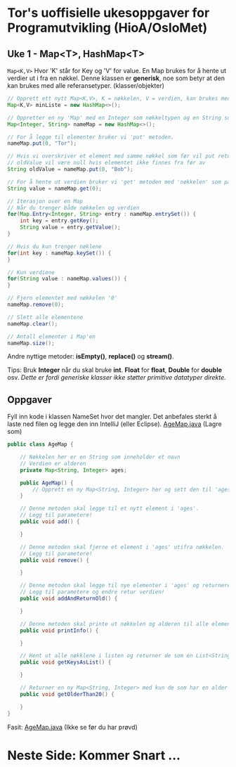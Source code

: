 # Tor's uoffisielle ukesoppgaver for Programutvikling (HioA/OsloMet)
## Uke 1 - Map\<T\>, HashMap\<T\>
`Map<K,V>` Hvor 'K' står for Key og 'V' for value. En Map brukes for å hente ut verdier ut i fra en nøkkel.
Denne klassen er **generisk**, noe som betyr at den kan brukes med alle referansetyper. (klasser/objekter)

```java
// Opprett ett nytt Map<K,V>, K = nøkkelen, V = verdien, kan brukes med alle referansetyper.
Map<K,V> minListe = new HashMap<>();

// Oppretter en ny 'Map' med en Integer som nøkkeltypen og en String som verditypen.
Map<Integer, String> nameMap = new HashMap<>();

// For å legge til elementer bruker vi 'put' metoden.
nameMap.put(0, "Tor");

// Hvis vi overskriver et element med samme nøkkel som før vil put returnere det gamle objektet
// oldValue vil være null hvis elementet ikke finnes fra før av
String oldValue = nameMap.put(0, "Bob");

// For å hente ut verdien bruker vi 'get' metoden med 'nøkkelen' som parameter.
String value = nameMap.get(0);

// Iterasjon over en Map
// Når du trenger både nøkkelen og verdien
for(Map.Entry<Integer, String> entry : nameMap.entrySet()) {
	int key = entry.getKey();
	String value = entry.getValue();
}

// Hvis du kun trenger nøklene
for(int key : nameMap.keySet()) {
}

// Kun verdiene
for(String value : nameMap.values()) {
}

// Fjern elementet med nøkkelen '0'
nameMap.remove(0);

// Slett alle elementene
nameMap.clear();

// Antall elementer i Map'en
nameMap.size();


```
Andre nyttige metoder: **isEmpty()**, **replace()** og **stream()**.

Tips: Bruk **Integer** når du skal bruke **int**. **Float** for **float**, **Double** for **double** osv.
*Dette er fordi generiske klasser ikke støtter primitive datatyper direkte.*

## Oppgaver
Fyll inn kode i klassen NameSet hvor det mangler.
Det anbefales sterkt å laste ned filen og legge den inn IntelliJ (eller Eclipse).
[AgeMap.java](http://nudua.com/files/AgeMap.java) (Lagre som)

```java
public class AgeMap {

    // Nøkkelen her er en String som inneholder et navn
    // Verdien er alderen
    private Map<String, Integer> ages;

    public AgeMap() {
        // Opprett en ny Map<String, Integer> her og sett den til 'ages' feltet
    }

    // Denne metoden skal legge til et nytt element i 'ages'.
    // Legg til parametere!
    public void add() {

    }

    // Denne metoden skal fjerne et element i 'ages' utifra nøkkelen.
    // Legg til parametere!
    public void remove() {

    }

    // Denne metoden skal legge til nye elementer i 'ages' og returnere den gamle verdien hvis den finnes.
    // Legg til parametere og endre retur verdien!
    public void addAndReturnOld() {

    }

    // Denne metoden skal printe ut nøkkelen og alderen til alle elementer i ages.
    public void printInfo() {

    }

    // Hent ut alle nøkklene i listen og returner de som en List<String>
    public void getKeysAsList() {

    }

    // Returner en ny Map<String, Integer> med kun de som har en alder over 20 år, husk verdien = alder.
    public void getOlderThan20() {

    }
}
```
Fasit: [AgeMap.java](http://nudua.com/files/NameCollection.java) (Ikke se før du har prøvd)


# Neste Side: Kommer Snart ... #